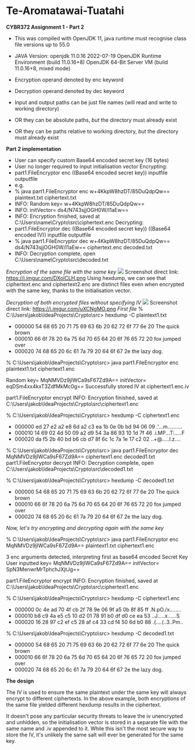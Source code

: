 # Te-Aromatawai-Tuatahi
**CYBR372 Assignment 1 - Part 2**

* This was compiled with OpenJDK 11, java runtime must recognise class file versions up to 55.0

* JAVA Version:
  openjdk 11.0.16 2022-07-19
  OpenJDK Runtime Environment (build 11.0.16+8)
  OpenJDK 64-Bit Server VM (build 11.0.16+8, mixed mode)
* Encryption operand denoted by enc keyword
* Decryption operand denoted by dec keyword
* Input and output paths can be just file names (will read and write to working directory)
* OR they can be absolute paths, *but* the directory must already exist
* OR they can be paths relative to working directory, *but* the directory must already exist


**Part 2 implementation**

* User can specify custom Base64 encoded secret key (16 bytes)
* User no longer required to input initialisation vector
Encrypting:
* part1.FileEncryptor enc ((Base64 encoded secret key)) inputfile outputfile
* e.g.
* % java part1.FileEncryptor enc w+4KkpW8hzDT/85DuQdpQw== plaintext.txt ciphertext.txt
* INFO: Random key= w+4KkpW8hzDT/85DuQdpQw==
* INFO: initVector= ds4/N743sjjOGH0W/I1aEw==
* INFO: Encryption finished, saved at C:\Users\name\Crypto\src\ciphertext.enc
Decrypting:
* part1.FileEncryptor dec ((Base64 encoded secret key)) ((Base64 encoded IV)) inputfile outputfile
* % java part1.FileEncryptor dec w+4KkpW8hzDT/85DuQdpQw== ds4/N743sjjOGH0W/I1aEw== ciphertext.enc decoded.txt
* INFO: Decryption complete, open C:\Users\name\Crypto\src\decoded.txt

*Encryption of the same file with the same key*
<img src="https://i.imgur.com/DXolCLH.png">
Screenshot direct link: https://i.imgur.com/DXolCLH.png
Using hexdump, we can see that ciphertext.enc and ciphertext2.enc are distinct files even when encrypted with the same key, thanks to the initialisation vector.

*Decryption of both encrypted files without specifying IV*
<img src="https://i.imgur.com/uXCNgMO.png">
Screenshot direct link: https://i.imgur.com/uXCNgMO.png
*First file*
% C:\Users\jakob\IdeaProjects\Crypto\src> hexdump -C plaintext1.txt
* 000000  54 68 65 20 71 75 69 63 6b 20 62 72 6f 77 6e 20  The quick brown
* 000010  66 6f 78 20 6a 75 6d 70 65 64 20 6f 76 65 72 20  fox jumped over
* 000020  74 68 65 20 6c 61 7a 79 20 64 6f 67 2e           the lazy dog.

% C:\Users\jakob\IdeaProjects\Crypto\src> java part1.FileEncryptor enc plaintext1.txt ciphertext1.enc

Random key= MqNMVDz9jIWCa9sF67Zd9A==
initVector= eqDSm4xx4kxT3ZdfMkMc0g==
Successfully stored IV at ciphertext1.enc.iv

part1.FileEncryptor encrypt
INFO: Encryption finished, saved at C:\Users\jakob\IdeaProjects\Crypto\src\ciphertext1.enc

% C:\Users\jakob\IdeaProjects\Crypto\src> hexdump -C ciphertext1.enc
* 000000  ed 27 e2 a2 e8 6d a2 c3 ea 1b 0e 0b bd 94 06 09  .'...m..........
* 000010  14 69 02 4d 50 09 a2 d9 54 3a 86 93 10 1d 7f 46  .i.MP...T:.....F
* 000020  da f5 2b 40 bd b6 cb d7 8f 6c 1c 7a 1e 17 c2 02  ..+@.....l.z....

% C:\Users\jakob\IdeaProjects\Crypto\src> java part1.FileEncryptor dec MqNMVDz9jIWCa9sF67Zd9A== ciphertext1.enc decoded1.txt
part1.FileEncryptor decrypt
INFO: Decryption complete, open C:\Users\jakob\IdeaProjects\Crypto\src\decoded1.txt

% C:\Users\jakob\IdeaProjects\Crypto\src> hexdump -C decoded1.txt
* 000000  54 68 65 20 71 75 69 63 6b 20 62 72 6f 77 6e 20  The quick brown
* 000010  66 6f 78 20 6a 75 6d 70 65 64 20 6f 76 65 72 20  fox jumped over
* 000020  74 68 65 20 6c 61 7a 79 20 64 6f 67 2e           the lazy dog.


*Now, let's try encrypting and decrypting again with the same key*

% C:\Users\jakob\IdeaProjects\Crypto\src> java part1.FileEncryptor enc MqNMVDz9jIWCa9sF67Zd9A== plaintext1.txt ciphertext1.enc

3 enc arguments detected, interpreting first as base64 encoded Secret Key
User inputted key= MqNMVDz9jIWCa9sF67Zd9A==
initVector= SpN3MenwrMrTphchJXjtJg==

part1.FileEncryptor encrypt
INFO: Encryption finished, saved at C:\Users\jakob\IdeaProjects\Crypto\src\ciphertext1.enc

% C:\Users\jakob\IdeaProjects\Crypto\src> hexdump -C ciphertext1.enc
* 000000  0c 4e ad 70 4f cb 2f 78 9e 06 9f a5 0b 8f 85 ff  .N.pO./x........
* 000010  b8 c9 4a e5 c5 10 d2 01 78 91 b0 df d0 ce ea 53  ..J.....x......S
* 000020  16 28 97 c2 ef c5 28 af c4 33 cd f4 50 6d b0 88  .(....(..3..Pm..

% C:\Users\jakob\IdeaProjects\Crypto\src> hexdump -C decoded1.txt
* 000000  54 68 65 20 71 75 69 63 6b 20 62 72 6f 77 6e 20  The quick brown
* 000010  66 6f 78 20 6a 75 6d 70 65 64 20 6f 76 65 72 20  fox jumped over
* 000020  74 68 65 20 6c 61 7a 79 20 64 6f 67 2e           the lazy dog.

**The design**

The IV is used to ensure the same plaintext under the same key will always encrypt to different ciphertexts. In the above example, both encryptions of the same file yielded different hexdump results in the ciphertext.

It doesn't pose any particular security threats to leave the iv unencrypted and unhidden, so the initialisation vector is stored in a separate file with the same name and .iv appended to it. While this isn't the most secure way to store the IV, it's unlikely the same salt will ever be generated for the same key.

